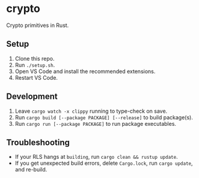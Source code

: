 # crypto
Crypto primitives in Rust.

## Setup
1. Clone this repo.
2. Run `./setup.sh`.
3. Open VS Code and install the recommended extensions.
4. Restart VS Code.

## Development
1. Leave `cargo watch -x clippy` running to type-check on save.
2. Run `cargo build [--package PACKAGE] [--release]` to build package(s).
3. Run `cargo run [--package PACKAGE]` to run package executables.

## Troubleshooting
- If your RLS hangs at `building`, run `cargo clean && rustup update`.
- If you get unexpected build errors, delete `Cargo.lock`, run `cargo update`, and re-build.
